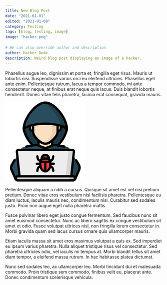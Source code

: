 ```yaml
---
title: New Blog Post
date: "2021-01-01"
edited: "2021-01-08"
category: Testing
tags: [blog, testing, image]
image: "hacker.png"

# We can also override author and description
author: Hacker Dude
description: Weird blog post displaying an image of a hacker.
---
```


Phasellus augue leo, dignissim et porta et, fringilla eget risus. Mauris ut lobortis nisi. Suspendisse varius orci eu eleifend ultricies. Phasellus eget ante enim. Pellentesque rutrum, lacus a tempor commodo, mi ante consectetur neque, at finibus erat neque quis lacus. Duis blandit lobortis hendrerit. Donec vitae felis pharetra, lacinia erat consequat, gravida mauris.

![hacker](hacker.png)

Pellentesque aliquam a nibh a cursus. Quisque sit amet est vel nisi pretium pretium. Donec vitae eros vestibulum nisl facilisis pharetra. Pellentesque eu diam luctus, iaculis mauris nec, condimentum nisi. Curabitur sed sodales justo. Proin non augue eget nulla pharetra mattis.

Fusce pulvinar libero eget justo congue fermentum. Sed faucibus nunc sit amet euismod consectetur. Nunc ac libero sagittis ex congue vestibulum sit amet et odio. Fusce volutpat ultrices nisl, non fringilla lorem consectetur in. Morbi gravida quam sed lacus cursus ornare quis ullamcorper mauris.

Etiam iaculis massa sit amet eros maximus volutpat a quis ex. Sed imperdiet eu ipsum varius pharetra. Nulla aliquet tristique risus vel consectetur. Sed pharetra ultricies odio, vel iaculis mi tempus at. Morbi blandit tellus sit amet diam tempor, a eleifend massa rutrum. In hac habitasse platea dictumst.

Nunc sed sodales leo, ac ullamcorper leo. Morbi tincidunt dui et malesuada commodo. Proin tristique sem commodo, finibus velit eu, placerat ante. Donec condimentum scelerisque vehicula.
